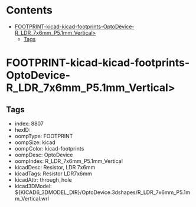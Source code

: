



Contents
========

* [FOOTPRINT-kicad-kicad-footprints-OptoDevice-R_LDR_7x6mm_P5.1mm_Vertical>](#footprint-kicad-kicad-footprints-optodevice-r_ldr_7x6mm_p51mm_vertical)
	* [Tags](#tags)

# FOOTPRINT-kicad-kicad-footprints-OptoDevice-R_LDR_7x6mm_P5.1mm_Vertical>

## Tags

- index: 8807
- hexID: 
- oompType: FOOTPRINT
- oompSize: kicad
- oompColor: kicad-footprints
- oompDesc: OptoDevice
- oompIndex: R_LDR_7x6mm_P5.1mm_Vertical
- kicadDesc: Resistor, LDR 7x6mm
- kicadTags: Resistor LDR7x6mm
- kicadAttr: through_hole
- kicad3DModel: ${KICAD6_3DMODEL_DIR}/OptoDevice.3dshapes/R_LDR_7x6mm_P5.1mm_Vertical.wrl
